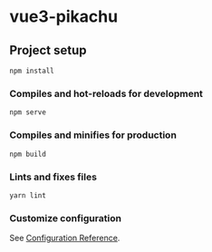 # vue3-pikachu

## Project setup

```
npm install
```

### Compiles and hot-reloads for development

```
npm serve
```

### Compiles and minifies for production

```
npm build
```

### Lints and fixes files

```
yarn lint
```

### Customize configuration

See [Configuration Reference](https://cli.vuejs.org/config/).
